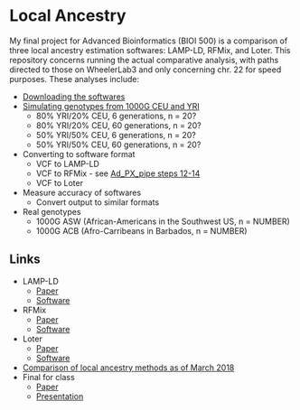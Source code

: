 # Local Ancestry

My final project for Advanced Bioinformatics (BIOI 500) is a comparison of three local ancestry estimation softwares: LAMP-LD, RFMix, and Loter. This repository concerns running the actual comparative analysis, with paths directed to those on WheelerLab3 and only concerning chr. 22 for speed purposes. These analyses include:

* [Downloading the softwares](https://github.com/aandaleon/Local_Ancestry/blob/master/01_testing_softwares.sh)
* [Simulating genotypes from 1000G CEU and YRI](https://github.com/aandaleon/Local_Ancestry/blob/master/02_simulate_admixture.sh)
  * 80% YRI/20% CEU, 6 generations, n = 20?
  * 80% YRI/20% CEU, 60 generations, n = 20?
  * 50% YRI/50% CEU, 6 generations, n = 20?
  * 50% YRI/50% CEU, 60 generations, n = 20?
* Converting to software format
  * VCF to LAMP-LD
  * VCF to RFMix - see [Ad_PX_pipe steps 12-14](https://github.com/aandaleon/Ad_PX_pipe)
  * VCF to Loter
* Measure accuracy of softwares
  * Convert output to similar formats
* Real genotypes
  * 1000G ASW (African-Americans in the Southwest US, n = NUMBER)
  * 1000G ACB (Afro-Carribeans in Barbados, n = NUMBER)

## Links
* LAMP-LD 
  * [Paper](https://academic.oup.com/bioinformatics/article/28/10/1359/212139)
  * [Software](http://lamp.icsi.berkeley.edu/lamp/lampld/)
* RFMix 
  * [Paper](https://www.sciencedirect.com/science/article/pii/S0002929713002899?via%3Dihub)
  * [Software](https://sites.google.com/site/rfmixlocalancestryinference/)
* Loter 
  * [Paper](https://academic.oup.com/mbe/article/35/9/2318/5040668)
  * [Software](https://github.com/bcm-uga/Loter)
* [Comparison of local ancestry methods as of March 2018](https://academic.oup.com/bib/advance-article-abstract/doi/10.1093/bib/bby044/5047382)
* Final for class
  * [Paper](https://docs.google.com/document/d/1QlbrgiLKPkVy-Au-3ti5TW6fP4YClN7w_6jRQNw7rGs/edit?usp=sharing)
  * [Presentation](https://docs.google.com/presentation/d/1LJXkkStQNTmNCr_zg6MTAqe_HDryur0adjWiqwoM06g/edit?usp=sharing)
